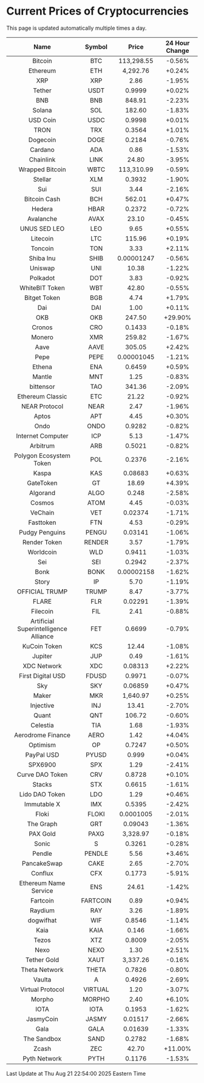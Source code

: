 # Current Prices of Cryptocurrencies
This page is updated automatically multiple times a day.

| Name | Symbol | Price | 24 Hour Change |
| :---: |:---:| :---: | :---: |
| Bitcoin | BTC | 113,298.55 | -0.56% |
| Ethereum | ETH | 4,292.76 | +0.24% |
| XRP | XRP | 2.86 | -1.95% |
| Tether | USDT | 0.9999 | +0.02% |
| BNB | BNB | 848.91 | -2.23% |
| Solana | SOL | 182.60 | -1.83% |
| USD Coin | USDC | 0.9998 | +0.01% |
| TRON | TRX | 0.3564 | +1.01% |
| Dogecoin | DOGE | 0.2184 | -0.76% |
| Cardano | ADA | 0.86 | -1.53% |
| Chainlink | LINK | 24.80 | -3.95% |
| Wrapped Bitcoin | WBTC | 113,310.99 | -0.59% |
| Stellar | XLM | 0.3932 | -1.90% |
| Sui | SUI | 3.44 | -2.16% |
| Bitcoin Cash | BCH | 562.01 | +0.47% |
| Hedera | HBAR | 0.2372 | -0.72% |
| Avalanche | AVAX | 23.10 | -0.45% |
| UNUS SED LEO | LEO | 9.65 | +0.55% |
| Litecoin | LTC | 115.96 | +0.19% |
| Toncoin | TON | 3.33 | +2.11% |
| Shiba Inu | SHIB | 0.00001247 | -0.56% |
| Uniswap | UNI | 10.38 | -1.22% |
| Polkadot | DOT | 3.83 | -0.92% |
| WhiteBIT Token | WBT | 42.80 | -0.55% |
| Bitget Token | BGB | 4.74 | +1.79% |
| Dai | DAI | 1.00 | +0.11% |
| OKB | OKB | 247.50 | +29.90% |
| Cronos | CRO | 0.1433 | -0.18% |
| Monero | XMR | 259.82 | -1.67% |
| Aave | AAVE | 305.05 | +2.42% |
| Pepe | PEPE | 0.00001045 | -1.21% |
| Ethena | ENA | 0.6459 | +0.59% |
| Mantle | MNT | 1.25 | -0.83% |
| bittensor | TAO | 341.36 | -2.09% |
| Ethereum Classic | ETC | 21.22 | -0.92% |
| NEAR Protocol | NEAR | 2.47 | -1.96% |
| Aptos | APT | 4.45 | +0.30% |
| Ondo | ONDO | 0.9282 | -0.82% |
| Internet Computer | ICP | 5.13 | -1.47% |
| Arbitrum | ARB | 0.5021 | -0.82% |
| Polygon Ecosystem Token | POL | 0.2376 | -2.16% |
| Kaspa | KAS | 0.08683 | +0.63% |
| GateToken | GT | 18.69 | +4.39% |
| Algorand | ALGO | 0.248 | -2.58% |
| Cosmos | ATOM | 4.45 | -0.03% |
| VeChain | VET | 0.02374 | -1.71% |
| Fasttoken | FTN | 4.53 | -0.29% |
| Pudgy Penguins | PENGU | 0.03141 | -1.06% |
| Render Token | RENDER | 3.57 | -1.79% |
| Worldcoin | WLD | 0.9411 | -1.03% |
| Sei | SEI | 0.2942 | -2.37% |
| Bonk | BONK | 0.00002158 | -1.62% |
| Story | IP | 5.70 | -1.19% |
| OFFICIAL TRUMP | TRUMP | 8.47 | -3.77% |
| FLARE | FLR | 0.02291 | -1.39% |
| Filecoin | FIL | 2.41 | -0.88% |
| Artificial Superintelligence Alliance | FET | 0.6699 | -0.79% |
| KuCoin Token | KCS | 12.44 | -1.08% |
| Jupiter | JUP | 0.49 | -1.61% |
| XDC Network | XDC | 0.08313 | +2.22% |
| First Digital USD | FDUSD | 0.9971 | -0.07% |
| Sky | SKY | 0.06859 | +0.47% |
| Maker | MKR | 1,640.97 | +0.25% |
| Injective | INJ | 13.41 | -2.70% |
| Quant | QNT | 106.72 | -0.60% |
| Celestia | TIA | 1.68 | -1.93% |
| Aerodrome Finance | AERO | 1.42 | +4.04% |
| Optimism | OP | 0.7247 | +0.50% |
| PayPal USD | PYUSD | 0.999 | +0.04% |
| SPX6900 | SPX | 1.29 | -2.41% |
| Curve DAO Token | CRV | 0.8728 | +0.10% |
| Stacks | STX | 0.6615 | -1.61% |
| Lido DAO Token | LDO | 1.29 | +0.46% |
| Immutable X | IMX | 0.5395 | -2.42% |
| Floki | FLOKI | 0.0001005 | -2.01% |
| The Graph | GRT | 0.09043 | -1.36% |
| PAX Gold | PAXG | 3,328.97 | -0.18% |
| Sonic | S | 0.3261 | -0.28% |
| Pendle | PENDLE | 5.56 | +3.46% |
| PancakeSwap | CAKE | 2.65 | -2.70% |
| Conflux | CFX | 0.1773 | -5.91% |
| Ethereum Name Service | ENS | 24.61 | -1.42% |
| Fartcoin | FARTCOIN | 0.89 | +0.94% |
| Raydium | RAY | 3.26 | -1.89% |
| dogwifhat | WIF | 0.8546 | -1.14% |
| Kaia | KAIA | 0.146 | -1.66% |
| Tezos | XTZ | 0.8009 | -2.05% |
| Nexo | NEXO | 1.30 | +2.51% |
| Tether Gold | XAUT | 3,337.26 | -0.16% |
| Theta Network | THETA | 0.7826 | -0.80% |
| Vaulta | A | 0.4926 | -2.69% |
| Virtual Protocol | VIRTUAL | 1.20 | -3.07% |
| Morpho | MORPHO | 2.40 | +6.10% |
| IOTA | IOTA | 0.1953 | -1.62% |
| JasmyCoin | JASMY | 0.01517 | -2.66% |
| Gala | GALA | 0.01639 | -1.33% |
| The Sandbox | SAND | 0.2782 | -1.68% |
| Zcash | ZEC | 42.70 | +11.00% |
| Pyth Network | PYTH | 0.1176 | -1.53% |

Last Update at Thu Aug 21 22:54:00 2025 Eastern Time